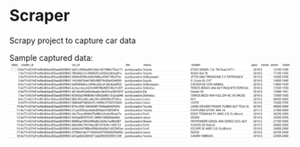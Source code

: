 # Scraper
Scrapy project to capture car data

Sample captured data:
![alt text](https://github.com/lalejandroeq/Scraper/blob/main/Sample%20Data%20-%20Cars.JPG?raw=true)
